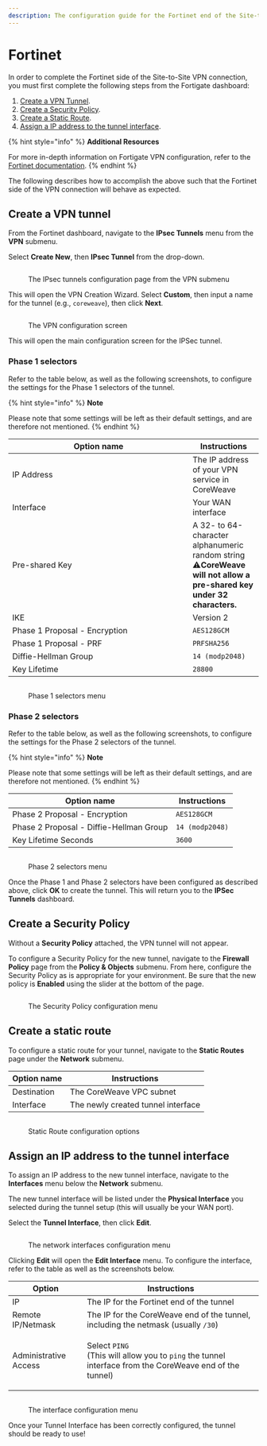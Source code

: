 ```yaml
---
description: The configuration guide for the Fortinet end of the Site-to-Site VPN tunnel.
---
```


# Fortinet

In order to complete the Fortinet side of the Site-to-Site VPN connection, you must first complete the following steps from the Fortigate dashboard:

1. [Create a VPN Tunnel](https://app.gitbook.com/o/-M8EEYiNkaJsT8ISX0kX/s/-M83TghsCfsi8FCYs2DZ/\~/changes/tjJEyIP99W3v6R8Jn69w/coreweave-kubernetes/networking/site-to-site-connections/site-to-site-vpn/examples/fortinet#create-a-vpn-tunnel).
2. [Create a Security Policy](https://app.gitbook.com/o/-M8EEYiNkaJsT8ISX0kX/s/-M83TghsCfsi8FCYs2DZ/\~/changes/tjJEyIP99W3v6R8Jn69w/coreweave-kubernetes/networking/site-to-site-connections/site-to-site-vpn/examples/fortinet#creating-a-policy).
3. [Create a Static Route](https://app.gitbook.com/o/-M8EEYiNkaJsT8ISX0kX/s/-M83TghsCfsi8FCYs2DZ/\~/changes/tjJEyIP99W3v6R8Jn69w/coreweave-kubernetes/networking/site-to-site-connections/site-to-site-vpn/examples/fortinet#creating-a-static-route).
4. [Assign a IP address to the tunnel interface​](https://app.gitbook.com/o/-M8EEYiNkaJsT8ISX0kX/s/-M83TghsCfsi8FCYs2DZ/\~/changes/tjJEyIP99W3v6R8Jn69w/coreweave-kubernetes/networking/site-to-site-connections/site-to-site-vpn/examples/fortinet#assigning-a-ip-address-to-the-tunnel-interface).

{% hint style="info" %}
**Additional Resources**

For more in-depth information on Fortigate VPN configuration, refer to the [Fortinet documentation](https://docs.fortinet.com/document/fortigate/7.2.1/administration-guide/762500/general-ipsec-vpn-configuration).
{% endhint %}

The following describes how to accomplish the above such that the Fortinet side of the VPN connection will behave as expected.

## Create a VPN tunnel

From the Fortinet dashboard, navigate to the **IPsec Tunnels** menu from the **VPN** submenu.

Select **Create New**, then **IPsec Tunnel** from the drop-down.

<figure><img src="../../../../../.gitbook/assets/ipsec_tunnel.png" alt=""><figcaption><p>The IPsec tunnels configuration page from the VPN submenu</p></figcaption></figure>

This will open the VPN Creation Wizard. Select **Custom**, then input a name for the tunnel (e.g., `coreweave`), then click **Next**.

<figure><img src="../../../../../.gitbook/assets/step1.png" alt=""><figcaption><p>The VPN configuration screen</p></figcaption></figure>

This will open the main configuration screen for the IPSec tunnel.

### Phase 1 selectors

Refer to the table below, as well as the following screenshots, to configure the settings for the Phase 1 selectors of the tunnel.

{% hint style="info" %}
**Note**

Please note that some settings will be left as their default settings, and are therefore not mentioned.
{% endhint %}

<table><thead><tr><th width="347">Option name</th><th>Instructions</th></tr></thead><tbody><tr><td>IP Address</td><td>The IP address of your VPN service in CoreWeave</td></tr><tr><td>Interface</td><td>Your WAN interface</td></tr><tr><td>Pre-shared Key</td><td>A 32- to 64-character alphanumeric random string<br><span data-gb-custom-inline data-tag="emoji" data-code="26a0">⚠</span><strong>CoreWeave will not allow a pre-shared key under 32 characters.</strong></td></tr><tr><td>IKE</td><td>Version 2</td></tr><tr><td>Phase 1 Proposal - Encryption</td><td><code>AES128GCM</code></td></tr><tr><td>Phase 1 Proposal - PRF</td><td><code>PRFSHA256</code></td></tr><tr><td>Diffie-Hellman Group</td><td><code>14 (modp2048)</code></td></tr><tr><td>Key Lifetime</td><td><code>28800</code></td></tr></tbody></table>

<figure><img src="../../../../../.gitbook/assets/phase1 (1).png" alt=""><figcaption><p>Phase 1 selectors menu</p></figcaption></figure>

### Phase 2 selectors

Refer to the table below, as well as the following screenshots, to configure the settings for the Phase 2 selectors of the tunnel.

{% hint style="info" %}
**Note**

Please note that some settings will be left as their default settings, and are therefore not mentioned.
{% endhint %}

| Option name                             | Instructions    |
| --------------------------------------- | --------------- |
| Phase 2 Proposal - Encryption           | `AES128GCM`     |
| Phase 2 Proposal - Diffie-Hellman Group | `14 (modp2048)` |
| Key Lifetime Seconds                    | `3600`          |

<figure><img src="../../../../../.gitbook/assets/phase2.png" alt=""><figcaption><p>Phase 2 selectors menu</p></figcaption></figure>

Once the Phase 1 and Phase 2 selectors have been configured as described above, click **OK** to create the tunnel. This will return you to the **IPSec Tunnels** dashboard.

## Create a Security Policy

Without a **Security Policy** attached, the VPN tunnel will not appear.

To configure a Security Policy for the new tunnel, navigate to the **Firewall Policy** page from the **Policy & Objects** submenu. From here, configure the Security Policy as is appropriate for your environment. Be sure that the new policy is **Enabled** using the slider at the bottom of the page.

<figure><img src="../../../../../.gitbook/assets/policy.png" alt=""><figcaption><p>The Security Policy configuration menu</p></figcaption></figure>

## Create a static route

To configure a static route for your tunnel, navigate to the **Static Routes** page under the **Network** submenu.

| Option name | Instructions                       |
| ----------- | ---------------------------------- |
| Destination | The CoreWeave VPC subnet           |
| Interface   | The newly created tunnel interface |

<figure><img src="../../../../../.gitbook/assets/route.png" alt=""><figcaption><p>Static Route configuration options</p></figcaption></figure>

## Assign an IP address to the tunnel interface

To assign an IP address to the new tunnel interface, navigate to the **Interfaces** menu below the **Network** submenu.

The new tunnel interface will be listed under the **Physical Interface** you selected during the tunnel setup (this will usually be your WAN port).

Select the **Tunnel Interface**, then click **Edit**.

<figure><img src="../../../../../.gitbook/assets/interface1 (1).png" alt=""><figcaption><p>The network interfaces configuration menu</p></figcaption></figure>

Clicking **Edit** will open the **Edit Interface** menu. To configure the interface, refer to the table as well as the screenshots below.

| Option                | Instructions                                                                                                                            |
| --------------------- | --------------------------------------------------------------------------------------------------------------------------------------- |
| IP                    | The IP for the Fortinet end of the tunnel                                                                                               |
| Remote IP/Netmask     | The IP for the CoreWeave end of the tunnel, including the netmask (usually `/30`)                                                       |
| Administrative Access | <p>Select <code>PING</code><br>(This will allow you to <code>ping</code> the tunnel interface from the CoreWeave end of the tunnel)</p> |

<figure><img src="../../../../../.gitbook/assets/interface2.png" alt=""><figcaption><p>The interface configuration menu</p></figcaption></figure>

Once your Tunnel Interface has been correctly configured, the tunnel should be ready to use!
